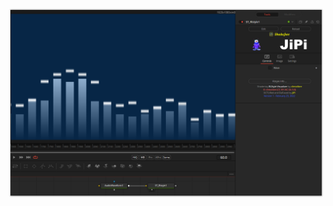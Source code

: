 [![Screenshot](Rlstyle_screenshot.png)](https://www.shadertoy.com/view/llXyzN "View on Shadertoy.com")